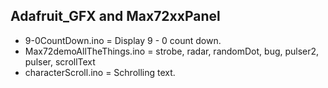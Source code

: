 ## Adafruit_GFX and Max72xxPanel

- 9-0CountDown.ino =  Display 9 - 0 count down.
- Max72demoAllTheThings.ino = strobe, radar, randomDot, bug, pulser2, pulser, scrollText
- characterScroll.ino = Schrolling text.
